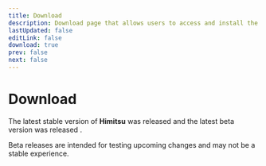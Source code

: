 ```yaml
---
title: Download
description: Download page that allows users to access and install the latest version of the app.
lastUpdated: false
editLink: false
download: true
prev: false
next: false
---
```


# Download

The latest stable version of **Himitsu** was released **<ReleaseDate type="stable" />** and the latest beta version was released **<ReleaseDate type="beta" />**.

Beta releases are intended for testing upcoming changes and may not be a stable experience.

<DownloadButtons />
<suspense>
<Changelog type="stable"/>
</suspense>